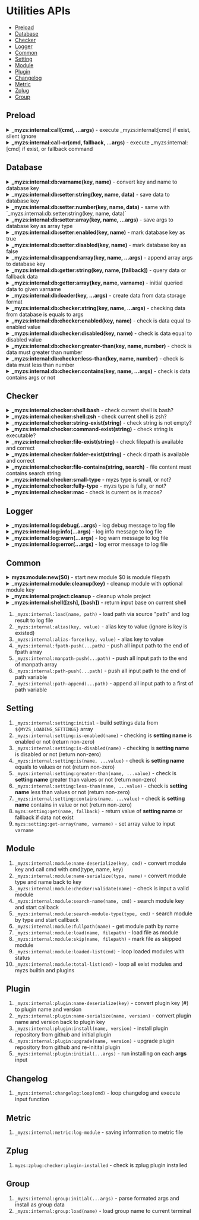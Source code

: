# Utilities APIs

- [Preload](#preload)
- [Database](#database)
- [Checker](#checker)
- [Logger](#logger)
- [Common](#common)
- [Setting](#setting)
- [Module](#module)
- [Plugin](#plugin)
- [Changelog](#changelog)
- [Metric](#metric)
- [Zplug](#zplug)
- [Group](#group)

## Preload

<details>
  <summary>
    <strong>_myzs:internal:call(cmd, ...args)</strong> - execute _myzs:internal:[cmd] if exist, silent ignore
  </summary>

This method is for execute internal command but we not sure is it available or not

```bash
# e.g. with debug log
_myzs:internal:call log:debug "debug message"
```
</details>


<details>
  <summary>
    <strong>_myzs:internal:call-or(cmd, fallback, ...args)</strong> - execute _myzs:internal:[cmd] if exist, or fallback command
  </summary>

This method is for execute internal command but we not sure is it available or not

```bash
# e.g. with debug log or echo if log not available
_myzs:internal:call log:debug echo "debug message"
```
</details>

## Database

<details>
  <summary>
    <strong>_myzs:internal:db:varname(key, name)</strong> - convert key and name to database key
  </summary>

Usually we would use this directly, but I expose this method for client convenience

```bash
# e.g. generator variable by combine key and name
_myzs:internal:db:varname "setting" "data-setup"
```

</details>


<details>
  <summary>
    <strong>_myzs:internal:db:setter:string(key, name, data)</strong> - save data to database key
  </summary>

We will create variable with given key and name, with data inside

```bash
# e.g. setup setting color to blue
_myzs:internal:db:setter:string "setting" "color" "blue"
```
</details>


<details>
  <summary>
    <strong>_myzs:internal:db:setter:number(key, name, data)</strong> - same with `_myzs:internal:db:setter:string(key, name, data)`
  </summary>

We will create variable with given key and name, with data inside

```bash
# e.g. setup batch size to 15
_myzs:internal:db:setter:string "setting" "batch-size" 15
```
</details>


<details>
  <summary>
    <strong>_myzs:internal:db:setter:array(key, name, ...args)</strong> - save args to database key as array type
  </summary>

We will create variable with given key and name, with initial array data to that variable name

```bash
# e.g. setup support ids to 5, 6, 7, and 8
_myzs:internal:db:setter:array "setting" "support-ids" 5 6 7 8
```
</details>


<details>
  <summary>
    <strong>_myzs:internal:db:setter:enabled(key, name)</strong> - mark database key as true
  </summary>

Internally, we use _myzs:internal:db:setter:string to set value as 'true'

```bash
# e.g. enable module experiment
_myzs:internal:db:setter:enabled "module" "experiment"
```
</details>


<details>
  <summary>
    <strong>_myzs:internal:db:setter:disabled(key, name)</strong> - mark database key as false
  </summary>

Internally, we use _myzs:internal:db:setter:string to set value as 'false'

```bash
# e.g. disabled module experiment
_myzs:internal:db:setter:disabled "module" "experiment"
```
</details>


<details>
  <summary>
    <strong>_myzs:internal:db:append:array(key, name, ...args)</strong> - append array args to database key
  </summary>

We will append or create data to given key and name variable

```bash
# e.g. add more element in support ids
_myzs:internal:db:append:array "setting" "support-ids" 10, 11, 12
```
</details>


<details>
  <summary>
    <strong>_myzs:internal:db:getter:string(key, name, [fallback])</strong> - query data or fallback data
  </summary>

We query data from given database key or using fallback data if data on database key is not exist

```bash
# e.g. get plugin status or return unknown if data is missing
_myzs:internal:db:getter:string "plugin" "status" "unknown"
```
</details>


<details>
  <summary>
    <strong>_myzs:internal:db:getter:array(key, name, varname)</strong> - initial queried data to given varname
  </summary>

Since bash cannot return array from method, so we use setting variable technique instead

```bash
# e.g. getting user id from database, and echo result
_myzs:internal:db:getter:array "user" "ids" userids
echo "${userids[@]}"
```
</details>


<details>
  <summary>
    <strong>_myzs:internal:db:loader(key, ...args)</strong> - create data from data storage format
  </summary>

We define data storage format so we can create data as array and initial all together once. 
Data storage format: `$ <command_type> <...command_arguments>`. 
Possible `command_type` is all `_myzs:internal:db:getter:<command_type>` method and `_myzs:internal:<key>:getter:<command_type>` if db is not exist

```bash
# e.g. single data creator
_myzs:internal:db:loader "key" "$" "string" "data/example" "hello"
# e.g. multiple data creator
_myzs:internal:db:loader "key" \
  "$" "string" "data/example" "hello" \
  "$" "number" "example/count" 5
```
</details>


<details>
  <summary>
    <strong>_myzs:internal:db:checker:string(key, name, ...args)</strong> - checking data from database is equals to args
  </summary>

We compare with OR opts, meaning only one args return `true` method will return true instantly

```bash
# e.g. check is type equals to large OR small
_myzs:internal:db:checker:string "setting" "type" "large" "small"
```
</details>


<details>
  <summary>
    <strong>_myzs:internal:db:checker:enabled(key, name)</strong> - check is data equal to enabled value
  </summary>

Checking data must be true. fail to get data will result as non-zero error

```bash
# e.g. check are we enable color
if _myzs:internal:db:checker:enabled "setting" "color"; then
  echo "we enable color"
fi
```
</details>


<details>
  <summary>
    <strong>_myzs:internal:db:checker:disabled(key, name)</strong> - check is data equal to disabled value
  </summary>

Checking data must be false. fail to get data will result as non-zero error

```bash
# e.g. check are we disable color
if _myzs:internal:db:checker:disabled "setting" "color"; then
  echo "we disable color"
fi
```
</details>


<details>
  <summary>
    <strong>_myzs:internal:db:checker:greater-than(key, name, number)</strong> - check is data must greater than number
  </summary>

```bash
# e.g. check size more than 100
_myzs:internal:db:checker:greater-than "setting" "name-size" 100
```
</details>


<details>
  <summary>
    <strong>_myzs:internal:db:checker:less-than(key, name, number)</strong> - check is data must less than number
  </summary>

```bash
# e.g. check time less than 5 (ms)
_myzs:internal:db:checker:less-than "module" "duration" 5
```
</details>


<details>
  <summary>
    <strong>_myzs:internal:db:checker:contains(key, name, ...args)</strong> - check is data contains args or not
  </summary>

This using grep as a searching algorithm for checking contains text

```bash
# e.g. check plugins contains myzs-plugins/core or not
_myzs:internal:db:checker:contains "plugin" "list" "myzs-plugins/core"
```
</details>

## Checker

<details>
  <summary>
    <strong>_myzs:internal:checker:shell:bash</strong> - check current shell is bash?
  </summary>

Return as non-zero code if current shell is not bash

```bash
# e.g. check current shell type
_myzs:internal:checker:shell:bash
```
</details>


<details>
  <summary>
    <strong>_myzs:internal:checker:shell:zsh</strong> - check current shell is zsh?
  </summary>

Return as non-zero code if current shell is not zsh

```bash
# e.g. check current shell type
_myzs:internal:checker:shell:zsh
```
</details>


<details>
  <summary>
    <strong>_myzs:internal:checker:string-exist(string)</strong> - check string is not empty?
  </summary>

Input as command string and return zero if input string is exist

```bash
# e.g. check is input == "" (empty string) or not
_myzs:internal:checker:string-exist ""
```
</details>


<details>
  <summary>
    <strong>_myzs:internal:checker:command-exist(string)</strong> - check string is executable?
  </summary>

Input as command string, and will check whether command is executable

```bash
# e.g. check is grep command exist or not
_myzs:internal:checker:command-exist "grep"
```
</details>


<details>
  <summary>
    <strong>_myzs:internal:checker:file-exist(string)</strong> - check filepath is available and correct
  </summary>

Input filepath and will check is input file is exist or not
Will return non-zero if file is not exist or it's not file (for example it's directory)

```bash
# e.g. check is data.txt in tmp directory is exist or not
_myzs:internal:checker:file-exist "/tmp/data.txt"
```
</details>


<details>
  <summary>
    <strong>_myzs:internal:checker:folder-exist(string)</strong> - check dirpath is available and correct
  </summary>

Input dirpath and will check is input directory is exist or not.
Will return non-zero if directory is not exist or it's not directory

```bash
# e.g. check is caching is exist and it's directory
_myzs:internal:checker:folder-exist "/tmp/caching"
```
</details>


<details>
  <summary>
    <strong>_myzs:internal:checker:file-contains(string, search)</strong> - file content must contains search string
  </summary>

read file content from input filepath string, and check if it contains input string or not

```bash
# e.g. data.txt is contains 'hello world' or not
_myzs:internal:checker:file-contains "./data.txt" "hello world"
```
</details>


<details>
  <summary>
    <strong>_myzs:internal:checker:small-type</strong> - myzs type is small, or not?
  </summary>

reading data from myzs setting, and check type

```bash
# e.g. current terminal loading with small type
_myzs:internal:checker:small-type
```
</details>


<details>
  <summary>
    <strong>_myzs:internal:checker:fully-type</strong> - myzs type is fully, or not?
  </summary>

reading data from myzs setting, and check type

```bash
# e.g. current terminal loading with fully type
_myzs:internal:checker:fully-type
```
</details>


<details>
  <summary>
    <strong>_myzs:internal:checker:mac</strong> - check is current os is macos?
  </summary>

return zero code if current os is macos

```bash
# e.g. running on macos
_myzs:internal:checker:mac
```
</details>

## Logger

<details>
  <summary>
    <strong>_myzs:internal:log:debug(...args)</strong> - log debug message to log file
  </summary>

formatted debug message and write to log file ($MYZS_LOGPATH)

```bash
# e.g. print debug message to log file
_myzs:internal:log:debug "this is debug message"
```
</details>


<details>
  <summary>
    <strong>_myzs:internal:log:info(...args)</strong> - log info message to log file
  </summary>

formatted info message and write to log file ($MYZS_LOGPATH)

```bash
# e.g. print info message to log file
_myzs:internal:log:info "this is info message"
```
</details>


<details>
  <summary>
    <strong>_myzs:internal:log:warn(...args)</strong> - log warn message to log file
  </summary>

formatted warn message and write to log file ($MYZS_LOGPATH)

```bash
# e.g. print warn message to log file
_myzs:internal:log:warn "this is warn message"
```
</details>


<details>
  <summary>
    <strong>_myzs:internal:log:error(...args)</strong> - log error message to log file
  </summary>

formatted error message and write to log file ($MYZS_LOGPATH)

```bash
# e.g. print error message to log file
_myzs:internal:log:error "this is error message"
```
</details>

## Common

<details>
  <summary>
    <strong>myzs:module:new($0)</strong> - start new module $0 is module filepath
  </summary>

This will initial and notify script to know that new module is created

```bash
# e.g. initial new module
myzs:module:new "$0"
```
</details>


<details>
  <summary>
    <strong>_myzs:internal:module:cleanup(key)</strong> - cleanup module with optional module key
  </summary>

It will cleanup module from given key if no key provided it will try to find current module from memory

```bash
# e.g. cleanup builtin/core
_myzs:internal:module:cleanup "builtin#app/core.sh"
```
</details>


<details>
  <summary>
    <strong>_myzs:internal:project:cleanup</strong> - cleanup whole project
  </summary>

This must be called only on the end of `.zshrc` file

```bash
# e.g. cleanup project
_myzs:internal:project:cleanup
```
</details>


<details>
  <summary>
    <strong>_myzs:internal:shell([zsh], [bash])</strong> - return input base on current shell
  </summary>

It's will check current shell name and return input string base on shell that you on

```bash
# e.g. on bash shell, this will return bash
#      on zsh  shell, this will return zsh
_myzs:internal:shell
# e.g. on bash shell, this will return bbb
#      on zsh  shell, this will return zzz
_myzs:internal:shell 'zzz' 'bbb'
```
</details>


1. `_myzs:internal:load(name, path)` - load path via source "path" and log result to log file
2. `_myzs:internal:alias(key, value)` - alias key to value (ignore is key is existed)
3. `_myzs:internal:alias-force(key, value)` - alias key to value
4.  `_myzs:internal:fpath-push(...path)` - push all input path to the end of fpath array
5.  `_myzs:internal:manpath-push(...path)` - push all input path to the end of manpath array
6.  `_myzs:internal:path-push(...path)` - push all input path to the end of path variable
7.  `_myzs:internal:path-append(...path)` - append all input path to a first of path variable

## Setting

1. `_myzs:internal:setting:initial` - build settings data from `${MYZS_LOADING_SETTINGS}` array
2. `_myzs:internal:setting:is-enabled(name)` - checking is **setting name** is enabled or not (return non-zero)
3. `_myzs:internal:setting:is-disabled(name)` - checking is **setting name** is disabled or not (return non-zero)
4. `_myzs:internal:setting:is(name, ...value)` - check is **setting name** equals to values or not (return non-zero)
5. `_myzs:internal:setting:greater-than(name, ...value)` - check is **setting name** greater than values or not (return non-zero)
6. `_myzs:internal:setting:less-than(name, ...value)` - check is **setting name** less than values or not (return non-zero)
7. `_myzs:internal:setting:contains(name, ...value)` - check is **setting name** contains in value or not (return non-zero)
8. `myzs:setting:get(name, fallback)` - return value of **setting name** or fallback if data not exist
9. `myzs:setting:get-array(name, varname)` - set array value to input `varname`

## Module

1. `_myzs:internal:module:name-deserialize(key, cmd)` - convert module key and call cmd with cmd(type, name, key)
2. `_myzs:internal:module:name-serialize(type, name)` - convert module type and name back to key 
3. `_myzs:internal:module:checker:validate(name)` - check is input a valid module
4. `_myzs:internal:module:search-name(name, cmd)` - search module key and start callback
5. `_myzs:internal:module:search-module-type(type, cmd)` - search module by type and start callback
6. `_myzs:internal:module:fullpath(name)` - get module path by name
7. `_myzs:internal:module:load(name, filepath)` - load file as module
8.  `_myzs:internal:module:skip(name, filepath)` - mark file as skipped module
9.  `_myzs:internal:module:loaded-list(cmd)` - loop loaded modules with status
10. `_myzs:internal:module:total-list(cmd)` - loop all exist modules and myzs builtin and plugins

## Plugin

1. `_myzs:internal:plugin:name-deserialize(key)` - convert plugin key (<repo>#<version>) to plugin name and version
2. `_myzs:internal:plugin:name-serialize(name, version)` - convert plugin name and version back to plugin key
3. `_myzs:internal:plugin:install(name, version)` - install plugin repository from github and initial plugin
4. `_myzs:internal:plugin:upgrade(name, version)` - upgrade plugin repository from github and re-initital plugin
5. `_myzs:internal:plugin:initial(...args)` - run installing on each **args** input

## Changelog

1. `_myzs:internal:changelog:loop(cmd)` - loop changelog and execute input function

## Metric

1. `_myzs:internal:metric:log-module` - saving information to metric file

## Zplug

1. `myzs:zplug:checker:plugin-installed` - check is zplug plugin installed

## Group

1. `_myzs:internal:group:initial(...args)` - parse formated args and install as group data
2. `_myzs:internal:group:load(name)` - load group name to current terminal
